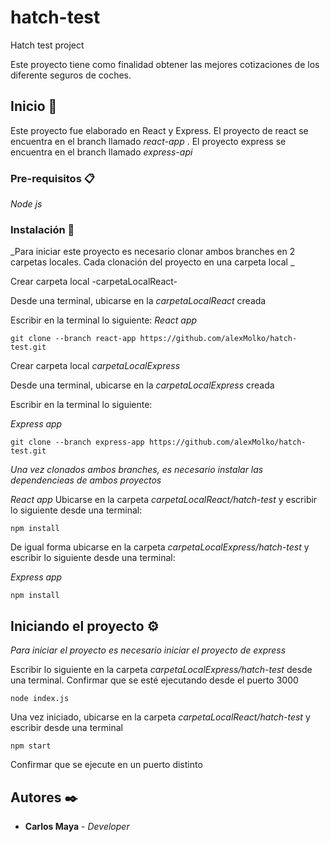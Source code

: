 # hatch-test
Hatch test project

Este proyecto tiene como finalidad obtener las mejores cotizaciones de los diferente seguros de coches. 

## Inicio 🚀

Este proyecto fue elaborado en React y Express. El proyecto de react se encuentra en el branch llamado _react-app_ . 
El proyecto express se encuentra en el branch llamado _express-api_ 

### Pre-requisitos 📋

_Node js_

### Instalación 🔧

_Para iniciar este proyecto es necesario clonar ambos branches en 2 carpetas locales. Cada clonación del proyecto en una carpeta local _

Crear carpeta local -carpetaLocalReact-

Desde una terminal, ubicarse en la _carpetaLocalReact_ creada

Escribir en la terminal lo siguiente: 
_React app_

```
git clone --branch react-app https://github.com/alexMolko/hatch-test.git
```

Crear carpeta local _carpetaLocalExpress_

Desde una terminal, ubicarse en la _carpetaLocalExpress_ creada

Escribir en la terminal lo siguiente: 

_Express app_

```
git clone --branch express-app https://github.com/alexMolko/hatch-test.git
```

_Una vez clonados ambos branches, es necesario instalar las dependencieas de ambos proyectos_

_React app_
Ubicarse en la carpeta _carpetaLocalReact/hatch-test_ y escribir lo siguiente desde una terminal:

```
npm install
```
De igual forma ubicarse en la carpeta _carpetaLocalExpress/hatch-test_ y escribir lo siguiente desde una terminal:

_Express app_

```
npm install
``` 


## Iniciando el proyecto ⚙️

_Para iniciar el proyecto es necesario iniciar el proyecto de express_

Escribir lo siguiente en la carpeta _carpetaLocalExpress/hatch-test_ desde una terminal. Confirmar que se esté ejecutando desde el puerto 3000
```
node index.js
``` 
Una vez iniciado, ubicarse en la carpeta _carpetaLocalReact/hatch-test_  y escribir desde una terminal

```
npm start
``` 
Confirmar que se ejecute en un puerto distinto

## Autores ✒️


* **Carlos Maya** - *Developer* 

